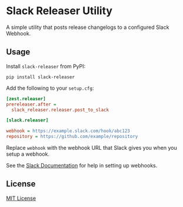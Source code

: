# Slack Releaser Utility

A simple utility that posts release changelogs to a configured Slack Webhook.

## Usage

Install `slack-releaser` from PyPI:

```
pip install slack-releaser
```

Add the following to your `setup.cfg`:

```ini
[zest.releaser]
prereleaser.after =
  slack_releaser.releaser.post_to_slack

[slack.releaser]

webhook = https://example.slack.com/hook/abc123
repository = https://github.com/example/repository
```

Replace `webhook` with the webhook URL that Slack gives you when you setup a
webhook.

See the [Slack Documentation](https://api.slack.com/custom-integrations/incoming-webhooks)
for help in setting up webhooks.

## License

[MIT License](./LICENSE)
